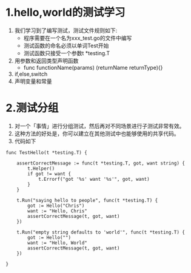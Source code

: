 # 1.hello,world的测试学习

1. 我们学习到了编写测试，测试文件规则如下:
   * 程序需要在一个名为xxx_test.go的文件中编写
   * 测试函数的命名必须以单词Test开始
   * 测试函数只接受一个参数t *testing.T
2. 用参数和返回类型声明函数
   * func functionName(params) (returnName returnType){}
3. if,else,switch
4. 声明变量和常量

# 2.测试分组
1. 对一个「事情」进行分组测试，然后再对不同场景进行子测试非常有效。
2. 这种方法的好处是，你可以建立在其他测试中也能够使用的共享代码。
3. 代码如下
```azure
func TestHello(t *testing.T) {

    assertCorrectMessage := func(t *testing.T, got, want string) {
        t.Helper()
        if got != want {
            t.Errorf("got '%s' want '%s'", got, want)
        }
    }

    t.Run("saying hello to people", func(t *testing.T) {
        got := Hello("Chris")
        want := "Hello, Chris"
        assertCorrectMessage(t, got, want)
    })

    t.Run("empty string defaults to 'world'", func(t *testing.T) {
        got := Hello("")
        want := "Hello, World"
        assertCorrectMessage(t, got, want)
    })

}
```